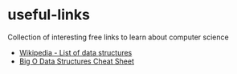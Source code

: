 # useful-links
Collection of interesting free links to learn about computer science
- [Wikipedia - List of data structures](https://en.wikipedia.org/wiki/List_of_data_structures)
- [Big O Data Structures Cheat Sheet](https://www.bigocheatsheet.com/)
